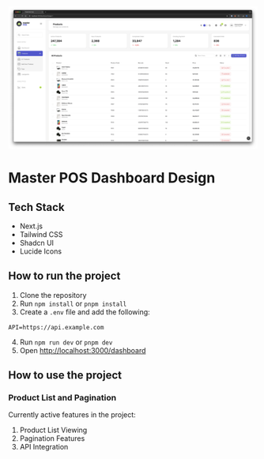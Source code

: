 <img src="./public/screenshot.png" alt="Cover"/>

# Master POS Dashboard Design

## Tech Stack

- Next.js
- Tailwind CSS
- Shadcn UI
- Lucide Icons

## How to run the project

1. Clone the repository
2. Run `npm install` or `pnpm install`
3. Create a `.env` file and add the following:

```
API=https://api.example.com
```

4. Run `npm run dev` or `pnpm dev`
5. Open [http://localhost:3000/dashboard](http://localhost:3000/dashboard)

## How to use the project

### Product List and Pagination

Currently active features in the project:

1. Product List Viewing
2. Pagination Features
3. API Integration
